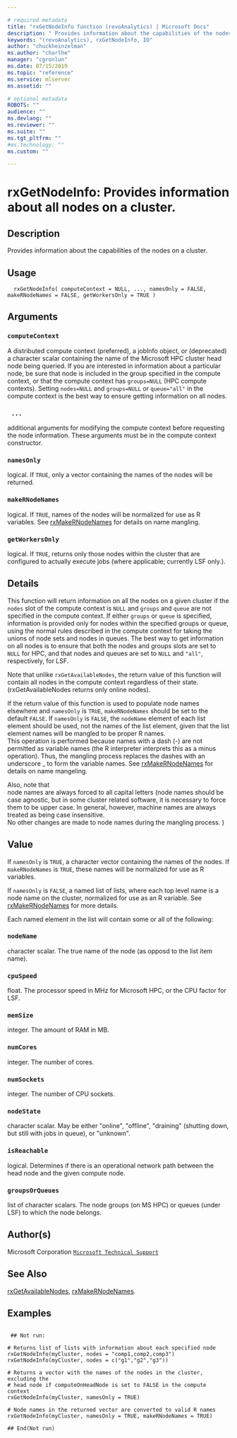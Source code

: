 ```yaml
--- 

# required metadata 
title: "rxGetNodeInfo function (revoAnalytics) | Microsoft Docs" 
description: " Provides information about the capabilities of the nodes on a cluster. " 
keywords: "(revoAnalytics), rxGetNodeInfo, IO" 
author: "chuckheinzelman"
ms.author: "charlhe" 
manager: "cgronlun" 
ms.date: 07/15/2019 
ms.topic: "reference" 
ms.service: mlserver
ms.assetid: "" 

# optional metadata 
ROBOTS: "" 
audience: "" 
ms.devlang: "" 
ms.reviewer: "" 
ms.suite: "" 
ms.tgt_pltfrm: "" 
#ms.technology: "" 
ms.custom: "" 

--- 
```



 # rxGetNodeInfo:  Provides information about all nodes on a cluster.  
 ## Description

Provides information about the capabilities of the nodes on a cluster.



 ## Usage

```   
  rxGetNodeInfo( computeContext = NULL, ..., namesOnly = FALSE, makeRNodeNames = FALSE, getWorkersOnly = TRUE )

```


 ## Arguments



 ### `computeContext`
 A distributed compute context (preferred), a jobInfo object, or (deprecated) a character scalar containing the name of the Microsoft HPC cluster head node being queried.  If you are interested in information about a particular node, be sure that node is included in the group specified in the compute context, or that the compute context has `groups=NULL` (HPC compute contexts).    Setting `nodes=NULL` and `groups=NULL` or `queue="all"` in the compute context is the best way to ensure getting information on all nodes. 



 ### ` ...`
 additional arguments for modifying the compute context before requesting the node information.  These arguments must be in the compute context constructor. 



 ### `namesOnly`
 logical. If `TRUE`, only a vector containing the names of the nodes will be returned. 



 ### `makeRNodeNames`
 logical. If `TRUE`, names of the nodes will be normalized for use  as R variables.  See [rxMakeRNodeNames](rxMakeRNodeNames.md) for details on name mangling. 



 ### `getWorkersOnly`
 logical.  If `TRUE`, returns only those nodes within the cluster that are configured to actually execute jobs (where applicable; currently LSF only.). 




 ## Details

This function will return information on all the nodes on a given cluster if the `nodes` 
slot of the compute context is `NULL` and `groups` and `queue` are not 
specified in the compute context. If either `groups` or `queue` is specified,
information is provided only for nodes within the specified groups or queue, 
using the normal rules described in the compute context for taking the unions of node sets 
and nodes in queues.  The best way to get information on all nodes is to ensure that both 
the nodes and groups slots are set to `NULL` for HPC, and that nodes and 
queues are set to `NULL` and `"all"`, respectively, for LSF.

Note that unlike `rxGetAvailableNodes`, the return value of this function will 
contain all nodes in the compute context regardless of their state.  
(rxGetAvailableNodes returns only online nodes).

If the return value of this function is used to populate node names elsewhere and 
`namesOnly` is `TRUE`, `makeRNodeNames` should be set to the default `FALSE`.
If `namesOnly` is `FALSE`, the `nodeName` element of each list element should 
be used, not the names of the list element, given that the list element names will be 
mangled to be proper R names.  
This operation is performed because names with a dash (-) are not permitted as variable names 
(the R interpreter interprets this as a minus operation).  Thus, the mangling process replaces the 
dashes with an underscore _ to form the variable names.
See [rxMakeRNodeNames](rxMakeRNodeNames.md) for details on name mangeling.

Also, note that  
node names are always forced to all capital letters (node names should be case agnostic, but in 
some cluster related software, it is necessary to force them to be upper case.
In general, however, machine names are always treated as being case insensitive.  
No other changes are made to node names during the mangling process.
)



 ## Value

If `namesOnly` is `TRUE`, a character vector containing the names of the nodes. 
If `makeRNodeNames` is `TRUE`, these names will be normalized for use as R variables.

If `namesOnly` is `FALSE`, a named list of lists, where each top level name is a node name 
on the cluster, normalized for use as an R variable.  See [rxMakeRNodeNames](rxMakeRNodeNames.md) for
more details.

Each named element in the list will contain some or all of the following:


### `nodeName`
character scalar.  The true name of the node (as opposd to the list item name).


### `cpuSpeed`
float.  The processor speed in MHz for Microsoft HPC, or the CPU factor for LSF.


### `memSize`
integer.  The amount of RAM in MB.


### `numCores`
integer.  The number of cores.


### `numSockets`
integer.  The number of CPU sockets.


### `nodeState`
character scalar.  May be either "online", "offline", "draining" (shutting down, but still with jobs in queue), or "unknown".


### `isReachable`
logical.  Determines if there is an operational network path between the head node and the given compute node.


### `groupsOrQueues`
list of character scalars.  The node groups (on MS HPC) or queues (under LSF) to which the node belongs.



 ## Author(s)

Microsoft Corporation [`Microsoft Technical Support`](https://go.microsoft.com/fwlink/?LinkID=698556&clcid=0x409)



 ## See Also

[rxGetAvailableNodes](rxGetAvailableNodes.md),
[rxMakeRNodeNames](rxMakeRNodeNames.md).

 ## Examples

 ```

  ## Not run:

# Returns list of lists with information about each specified node
rxGetNodeInfo(myCluster, nodes = "comp1,comp2,comp3")
rxGetNodeInfo(myCluster, nodes = c("g1","g2","g3"))

# Returns a vector with the names of the nodes in the cluster, excluding the 
# head node if computeOnHeadNode is set to FALSE in the compute context
rxGetNodeInfo(myCluster, namesOnly = TRUE)

# Node names in the returned vector are converted to valid R names
rxGetNodeInfo(myCluster, namesOnly = TRUE, makeRNodeNames = TRUE)

 ## End(Not run) 
```


